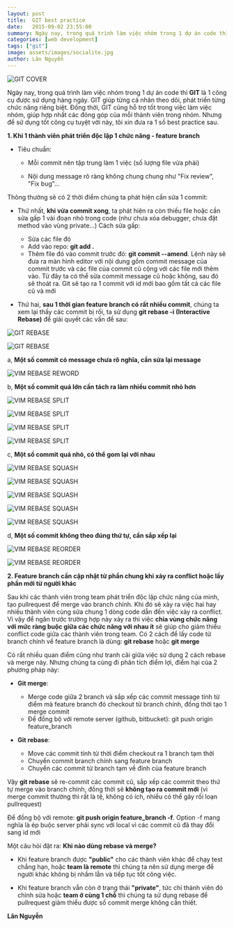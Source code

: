 ```yaml
---
layout: post
title:  GIT best practice
date:   2015-09-02 23:55:00
summary: Ngày nay, trong quá trình làm việc nhóm trong 1 dự án code thì GIT là 1 công cụ không thể thiếu được. GIT giúp từng cá nhân theo dõi, phát triển từng chức năng riêng biệt. Đồng thời, GIT cũng hỗ trợ tốt trong việc làm việc nhóm, giúp hợp nhất các đóng góp của mỗi thành viên trong nhóm
categories: [web development]
tags: ["git"]
image: assets/images/socialite.jpg
author: Lân Nguyễn
---
```


![GIT COVER](/assets/images/socialite.jpg)

Ngày nay, trong quá trình làm việc nhóm trong 1 dự án code thì **GIT** là 1 công cụ được sử dụng hàng ngày. GIT giúp từng cá nhân theo dõi, phát triển từng chức năng riêng biệt. Đồng thời, GIT cũng hỗ trợ tốt trong việc làm việc nhóm, giúp hợp nhất các đóng góp của mỗi thành viên trong nhóm. Nhưng để sử dụng tốt công cụ tuyệt vời này, tôi xin đưa ra 1 số best practice sau.


__1. Khi 1 thành viên phát triển độc lập 1 chức năng - feature branch__

- Tiêu chuẩn:

  + Mỗi commit nên tập trung làm 1 việc (số lượng file vừa phải)

  + Nội dung message rõ ràng không chung chung như "Fix review", "Fix bug"...

Thông thường sẽ có 2 thời điểm chúng ta phát hiện cần sửa 1 commit:

  + Thứ nhất, **khi vừa commit xong**, ta phát hiện ra còn thiếu file hoặc cần sửa gấp 1 vài đoạn nhỏ trong code (như chưa xóa debugger, chưa đặt method vào vùng private...)
Cách sửa gấp:

    + Sửa các file đó
    + Add vào repo: **git add .**
    + Thêm file đó vào commit trước đó: **git commit --amend**. Lệnh này sẽ đưa ra màn hình editor với nội dung gồm commit message của commit trước và các file của commit cũ cộng với các file mới thêm vào. Từ đây ta có thể sửa commit message cũ hoặc không, sau đó sẽ thoát ra. Git sẽ tạo ra 1 commit với id mới bao gồm tất cả các file cũ và mới

  + Thứ hai, **sau 1 thời gian feature branch có rất nhiều commit**, chúng ta xem lại thấy các commit bị rối, ta sử dụng **git rebase -i (Interactive Rebase)** để giải quyết các vấn đề sau:

![GIT REBASE](/assets/images/rebase.png)

![GIT REBASE](/assets/images/default_rebase.png)

a, **Một số commit có message chưa rõ nghĩa, cần sửa lại message**

![VIM REBASE REWORD](/assets/images/reword_rebase.png)

b,  **Một số commit quá lớn cần tách ra làm nhiều commit nhỏ hơn**

![VIM REBASE SPLIT](/assets/images/split_rebase.png)

![VIM REBASE SPLIT](/assets/images/split_rebase_1.png)

![VIM REBASE SPLIT](/assets/images/split_rebase_2.png)

![VIM REBASE SPLIT](/assets/images/split_result.png)

c, **Một số commit quá nhỏ, có thể gom lại với nhau**

![VIM REBASE SQUASH](/assets/images/squash_rebase.png)

![VIM REBASE SQUASH](/assets/images/squash_rebase_1.png)

![VIM REBASE SQUASH](/assets/images/squash_rebase_2.png)

![VIM REBASE SQUASH](/assets/images/squash_rebase_3.png)

![VIM REBASE SQUASH](/assets/images/squash_result.png)

d, **Một số commit không theo đúng thứ tự, cần sắp xếp lại**

![VIM REBASE REORDER](/assets/images/reorder_rebase.png)

![VIM REBASE REORDER](/assets/images/reorder_result.png)


__2. Feature branch cần cập nhật từ phần chung khi xảy ra conflict hoặc lấy phần mới từ người khác__

Sau khi các thành viên trong team phát triển độc lập chức năng của mình, tạo pullrequest để merge vào branch chính.
Khi đó sẽ xảy ra việc hai hay nhiều thành viên cùng sửa chung 1 dòng code dẫn đến việc xảy ra conflict. Vì vậy để ngăn trước trường hợp này xảy ra thì việc **chia vùng chức năng với mức ràng buộc giữa các chức năng với nhau ít** sẽ giúp cho giảm thiểu conflict code giữa các thành viên trong team. Có 2 cách để lấy code từ branch chính về feature branch là dùng: **git rebase** hoặc **git merge**

Có rất nhiều quan điểm cũng như tranh cãi giữa việc sử dụng 2 cách rebase và merge này. Nhưng chúng ta cùng đi phân tích điểm lợi, điểm hại của 2 phương pháp này:

+ **Git merge**:
  + Merge code giữa 2 branch và sắp xếp các commit message tính từ điểm mà feature branch đó checkout từ branch chính, đồng thời tạo 1 merge commit
  + Để đồng bộ với remote server (github, bitbucket): git push origin feature_branch

+ **Git rebase**:
  + Move các commit tính từ thời điểm checkout ra 1 branch tạm thời
  + Chuyển commit branch chính sang feature branch
  + Chuyển các commit từ branch tạm về đỉnh của feature branch

Vậy **git rebase** sẽ re-commit các commit cũ, sắp xếp các commit theo thứ tự merge vào branch chính, đồng thời sẽ **không tạo ra commit mới** (vì merge commit thường thì rất là tệ, không có ích, nhiều có thể gây rối loạn pullrequest)

Để đồng bộ với remote: **git push origin feature_branch -f**. Option -f mang nghĩa là ép buộc server phải sync với local vì các commit cũ đã thay đổi sang id mới

Một câu hỏi đặt ra: **Khi nào dùng rebase và merge?**

+ Khi feature branch được **"public"** cho các thành viên khác để chạy test chẳng hạn, hoặc **team là remote** thì chúng ta nên sử dụng merge để người khác không bị nhầm lẫn và tiếp tục tốt công việc.

+ Khi feature branch vẫn còn ở trạng thái **"private"**, tức chỉ thành viên đó chỉnh sửa hoặc **team ở cùng 1 chỗ** thì chúng ta sử dụng rebase để pullrequest giảm thiểu được số commit merge không cần thiết.

**Lân Nguyễn**
